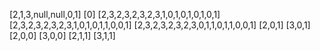 [2,1,3,null,null,0,1]
[0]
[2,3,2,3,2,3,2,3,1,0,1,0,1,0,1,0,1]
[2,3,2,3,2,3,2,3,1,0,1,0,1,1,0,0,1]
[2,3,2,3,2,3,2,3,0,1,1,0,1,1,0,0,1]
[2,0,1]
[3,0,1]
[2,0,0]
[3,0,0]
[2,1,1]
[3,1,1]